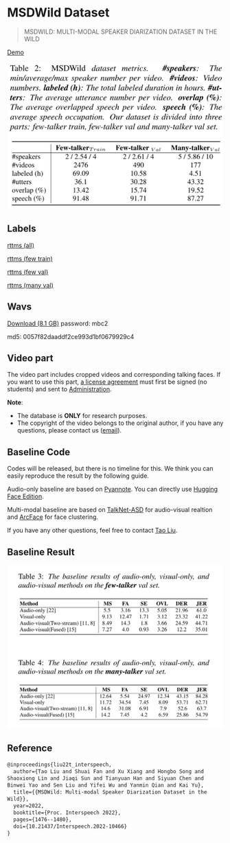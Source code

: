 # MSDWild Dataset

> MSDWILD: MULTI-MODAL SPEAKER DIARIZATION DATASET IN THE WILD 

[Demo](https://x-lance.github.io/MSDWILD)

![](imgs/metrics.png)

## Labels
[rttms (all)](./rttms/all.rttm)

[rttms (few train)](./rttms/few.train.rttm)

[rttms (few val)](./rttms/few.val.rttm)

[rttms (many val)](./rttms/many.val.rttm)

## Wavs
[Download (8.1 GB)](https://pan.baidu.com/s/1DHIOUEuQpqJ5z9voaDBZwQ?pwd=mbc2) password: mbc2 

md5: 0057f82daaddf2ce993d1bf0679929c4

## Video part

The video part includes cropped videos and corresponding talking faces. If you want to use this part, [a license agreement](MSDWILD_license_agreement.pdf) must first be signed (no students) and sent to [Administration](mailto:msdwild@163.com).

**Note**:

* The database is **ONLY** for research purposes. 
* The copyright of the video belongs to the original author, if you have any questions, please contact us ([email](mailto:msdwild@163.com)).


## Baseline Code

Codes will be released, but there is no timeline for this. We think you can easily reproduce the result by the following guide.

Audio-only baseline are based on [Pyannote](https://github.com/pyannote/pyannote-audio). You can directly use [Hugging Face Edition](https://huggingface.co/pyannote/speaker-diarization).

Multi-modal baseline are based on [TalkNet-ASD](https://github.com/TaoRuijie/TalkNet-ASD) for audio-visual realtion and [ArcFace](https://github.com/deepinsight/insightface/tree/master/recognition) for face clustering. 


If you have any other questions, feel free to contact [Tao Liu](mailto:liutaw@sjtu.edu.cn).

## Baseline Result

![](imgs/baseline_results.png)

## Reference

```
@inproceedings{liu22t_interspeech,
  author={Tao Liu and Shuai Fan and Xu Xiang and Hongbo Song and Shaoxiong Lin and Jiaqi Sun and Tianyuan Han and Siyuan Chen and Binwei Yao and Sen Liu and Yifei Wu and Yanmin Qian and Kai Yu},
  title={{MSDWild: Multi-modal Speaker Diarization Dataset in the Wild}},
  year=2022,
  booktitle={Proc. Interspeech 2022},
  pages={1476--1480},
  doi={10.21437/Interspeech.2022-10466}
}
```
